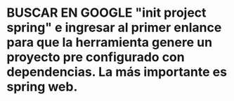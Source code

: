# BUSCAR EN GOOGLE "init project spring" e ingresar al primer enlance para que la herramienta genere un proyecto pre configurado con dependencias. La más importante es spring web. 